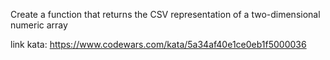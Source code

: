 Create a function that returns the CSV representation of a two-dimensional numeric array

link kata: https://www.codewars.com/kata/5a34af40e1ce0eb1f5000036